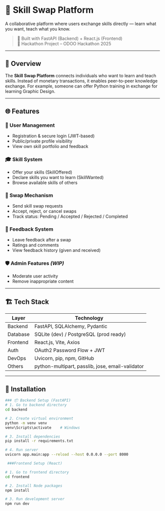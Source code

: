 # 🔄 Skill Swap Platform

A collaborative platform where users exchange skills directly — learn what you want, teach what you know.

> 🚀 Built with FastAPI (Backend) + React.js (Frontend)  
> 🎯 Hackathon Project – ODOO Hackathon 2025  
 

---

## 🧩 Overview

The **Skill Swap Platform** connects individuals who want to learn and teach skills. Instead of monetary transactions, it enables peer-to-peer knowledge exchange. For example, someone can offer Python training in exchange for learning Graphic Design.

---

## 🌐 Features

### 👤 User Management
- Registration & secure login (JWT-based)
- Public/private profile visibility
- View own skill portfolio and feedback

### 🎓 Skill System
- Offer your skills (SkillOffered)
- Declare skills you want to learn (SkillWanted)
- Browse available skills of others

### 🔁 Swap Mechanism
- Send skill swap requests
- Accept, reject, or cancel swaps
- Track status: Pending / Accepted / Rejected / Completed

### 💬 Feedback System
- Leave feedback after a swap
- Ratings and comments
- View feedback history (given and received)

### 🛡️ Admin Features *(WIP)*
- Moderate user activity
- Remove inappropriate content

---

## 🏗️ Tech Stack

| Layer     | Technology     |
|-----------|----------------|
| Backend   | FastAPI, SQLAlchemy, Pydantic |
| Database  | SQLite (dev) / PostgreSQL (prod ready) |
| Frontend  | React.js, Vite, Axios |
| Auth      | OAuth2 Password Flow + JWT |
| DevOps    | Uvicorn, pip, npm, GitHub |
| Others    | python-multipart, passlib, jose, email-validator |

---

## 🚀 Installation

```bash
### 📦 Backend Setup (FastAPI)
# 1. Go to backend directory
cd backend

# 2. Create virtual environment
python -m venv venv
venv\Scripts\activate    # Windows

# 3. Install dependencies
pip install -r requirements.txt

# 4. Run server
uvicorn app.main:app --reload --host 0.0.0.0 --port 8000  

 ###Frontend Setup (React)

# 1. Go to frontend directory
cd frontend

# 2. Install Node packages
npm install

# 3. Run development server
npm run dev

 
